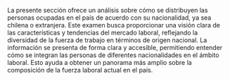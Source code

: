 La presente sección ofrece un análisis sobre cómo se distribuyen las personas ocupadas en el país de acuerdo con su nacionalidad, ya sea chilena o extranjera. Este examen busca proporcionar una visión clara de las características y tendencias del mercado laboral, reflejando la diversidad de la fuerza de trabajo en términos de origen nacional. La información se presenta de forma clara y accesible, permitiendo entender cómo se integran las personas de diferentes nacionalidades en el ámbito laboral. Esto ayuda a obtener un panorama más amplio sobre la composición de la fuerza laboral actual en el país.
